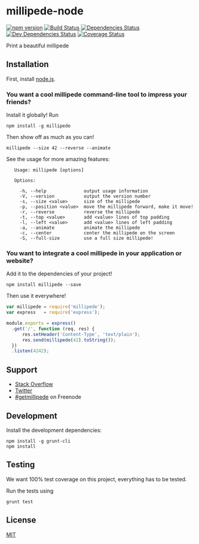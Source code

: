 # millipede-node

[![npm version](https://badge.fury.io/js/millipede.svg)](http://badge.fury.io/js/millipede)
[![Build Status](https://secure.travis-ci.org/getmillipede/millipede-node.svg)](https://travis-ci.org/getmillipede/millipede-node)
[![Dependencies Status](https://david-dm.org/getmillipede/millipede-node.svg)](https://david-dm.org/getmillipede/millipede-node)
[![Dev Dependencies Status](https://david-dm.org/getmillipede/millipede-node/dev-status.svg)](https://david-dm.org/getmillipede/millipede-node#info=devDependencies)
[![Coverage Status](https://coveralls.io/repos/getmillipede/millipede-node/badge.svg?branch=master&service=github)](https://coveralls.io/github/getmillipede/millipede-node?branch=master)

Print a beautiful millipede

## Installation

First, install [node.js](http://nodejs.org/).

### You want a cool millipede command-line tool to impress your friends?

Install it globally! Run

    npm install -g millipede

Then show off as much as you can!

    millipede --size 42 --reverse --animate

See the usage for more amazing features:

```text
   Usage: millipede [options]

   Options:

     -h, --help              output usage information
     -V, --version           output the version number
     -s, --size <value>      size of the millipede
     -p, --position <value>  move the millipede forward, make it move!
     -r, --reverse           reverse the millipede
     -t, --top <value>       add <value> lines of top padding
     -l, --left <value>      add <value> lines of left padding
     -a, --animate           animate the millipede
     -c, --center            center the millipede on the screen
     -S, --full-size         use a full size millipede!
```

### You want to integrate a cool millipede in your application or website?

Add it to the dependencies of your project!

    npm install millipede --save

Then use it everywhere!

```javascript
var millipede = require('millipede');
var express   = require('express');

module.exports = express()
  .get('/', function (req, res) {
      res.setHeader('Content-Type', 'text/plain');
      res.send(millipede(42).toString());
  })
  .listen(4242);
```

## Support

* [Stack Overflow](http://stackoverflow.com/questions/tagged/millipede)
* [Twitter](https://twitter.com/getmillipede)
* [#getmillipede](http://webchat.freenode.net?channels=%23getmillipede&uio=d4) on Freenode

## Development

Install the development dependencies:

    npm install -g grunt-cli
    npm install

## Testing

We want 100% test coverage on this project, everything has to be tested.

Run the tests using

    grunt test

## License

[MIT](https://github.com/getmillipede/millipede-node/blob/master/LICENSE)
